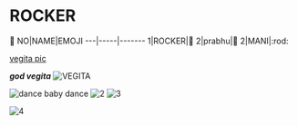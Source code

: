 # ROCKER
:bear:
NO|NAME|EMOJI
---|-----|-------
1|ROCKER|:lion:
2|prabhu|:dog:
2|MANI|:rod:

[vegita pic](https://www.google.com/search?q=vegita&client=ubuntu&hs=Zfo&channel=fs&tbm=isch&source=iu&ictx=1&fir=sC8b3-7t5E-gUM%252CV2_Pe7zdQO9lJM%252C_%253B1n9YTvpwxCOxYM%252CFvYvc_R1eY61fM%252C_%253BKDM_4wyN6ffzqM%252CGc2TCF23L_b5hM%252C_%253BqaHPWeuM0JBc5M%252C8vgDH7ZjXYobDM%252C_%253BFo5Utpuc1v4OWM%252CphyCZKXHQFXA6M%252C_%253B9qNvAx1cdxvy5M%252C-AJ39yJ3aM3ETM%252C_%253BbScTYMMAshUOUM%252C_absJkJ2iAba8M%252C_%253BjVLL5xJi9p-jSM%252CAPHj-u5j0yjfQM%252C_%253Bt3hDfW8Vku0I_M%252CG7ItfWvONh5qHM%252C_%253BQzeJyxi6zSMeZM%252CQH5DWradoUAV-M%252C_%253BNTCZJuG1qhLmsM%252Cug7_C9UMZNv10M%252C_&vet=1&usg=AI4_-kTZ6_hQjJifRhvdDbTYPwjLtkrlvg&sa=X&ved=2ahUKEwj_lP3_scf0AhUxS2wGHeIJCOUQ_h16BAhyEAE#imgrc=1n9YTvpwxCOxYM)


***god vegita***
![VEGITA](https://cdna.artstation.com/p/assets/images/images/003/152/978/large/vishal-dahiya-vegita-super-saiyan-god3.jpg?1470339539)


![dance baby dance](https://bestanimations.com/media/dancers/1920214489dancing-baby2.gif)
![2](https://c.tenor.com/EuK-0kNNU_MAAAAM/dancing-excited.gif)
![3](https://media0.giphy.com/media/l41m3YpztVBtugahW/200.gif)


![4](https://i.pinimg.com/originals/5b/78/5f/5b785fb4107edd8adc8046f7799aca7e.gif)
